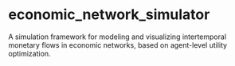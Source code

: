 # economic_network_simulator
A simulation framework for modeling and visualizing intertemporal monetary flows in economic networks, based on agent-level utility optimization.
